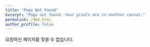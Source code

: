 ```yaml
---
title: "Page Not Found"
excerpt: "Page not found. Your pixels are in another canvas."
permalink: /404.html
author_profile: false
---
```


요청하신 페이지를 찾을 수 없습니다.

<script>
  var GOOG_FIXURL_LANG = 'en';
  var GOOG_FIXURL_SITE = 'https://myway1020.github.io'
</script>
<script src="https://linkhelp.clients.google.com/tbproxy/lh/wm/fixurl.js">
</script>